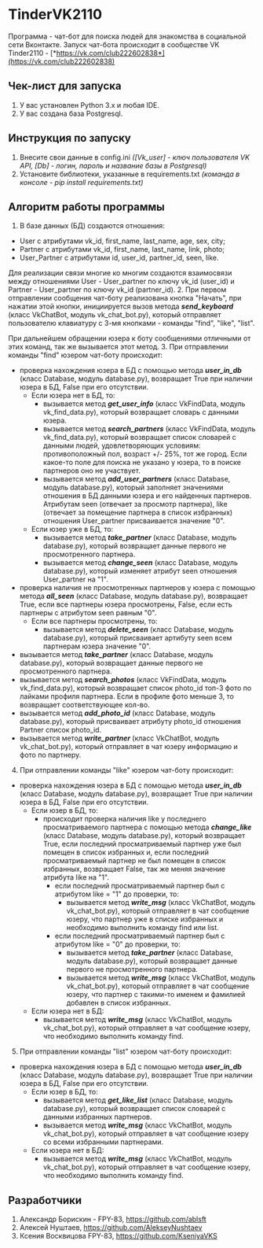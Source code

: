 # TinderVK2110
Программа - чат-бот для поиска людей для знакомства в социальной сети Вконтакте. Запуск чат-бота происходит в сообществе VK Tinder2110 - [*https://vk.com/club222602838*](https://vk.com/club222602838)
## Чек-лист для запуска 
1. У вас установлен Python 3.x и любая IDE.
2. У вас создана база Postgresql.
## Инструкция по запуску
1. Внесите свои данные в config.ini *([Vk_user] - ключ пользователя VK API, [Db] - логин, пароль и название базы в Postgresql)*
2. Установите библиотеки, указанные в requirements.txt *(команда в консоле - pip install requirements.txt)*
## Алгоритм работы программы
1. В базе данных (БД) создаются отношения:
- User с атрибутами vk_id, first_name, last_name, age, sex, city;
- Partner с атрибутами vk_id, first_name, last_name, link, photo;
- User_Partner с атрибутами id, user_id, partner_id, seen, like.

Для реализации связи многие ко многим создаются взаимосвязи между отношениями User - User_partner по ключу vk_id (user_id) и Partner - User_partner по ключу vk_id (partner_id).
2. При первом отправлении сообщения чат-боту реализована кнопка "Начать", при нажатии этой кнопки, инициируется вызов метода ***send_keyboard*** (класс VkChatBot, модуль vk_chat_bot.py), который отправляет пользователю клавиатуру с 3-мя кнопками - команды "find", "like", "list".

При дальнейшем обращении юзера к боту сообщениями отличными от этих команд, так же вызывается этот метод.
3. При отправлении команды "find" юзером чат-боту происходит:
- проверка нахождения юзера в БД с помощью метода ***user_in_db*** (класс Database, модуль database.py), возвращает True при наличии юзера в БД, False при его отсутствии.
  - Если юзера нет в БД, то:
    - вызывается метод ***get_user_info*** (класс VkFindData, модуль vk_find_data.py), который возвращает словарь с данными юзера.
    - вызывается метод ***search_partners*** (класс VkFindData, модуль vk_find_data.py), который возвращает список словарей с данными людей, удовлетворяющих условиям: противоположный пол, возраст +/- 25%, тот же город. Если какое-то поле для поиска не указано у юзера, то в поиске партнеров оно не участвует.
    - вызывается метод ***add_user_partners*** (класс Database, модуль database.py), который заполняет значениями отношения в БД данными юзера и его найденных партнеров. Атрибутам seen (отвечает за просмотр партнера), like (отвечает за помещение партнера в список избранных) отношения User_partner присваивается значение "0".
  - Если юзер уже в БД, то:
    - вызывается метод ***take_partner*** (класс Database, модуль database.py), который возвращает данные первого не просмотренного партнера.
    - вызывается метод ***change_seen*** (класс Database, модуль database.py), который изменяет атрибут seen отношения User_partner на "1".
- проверка наличия не просмотренных партнеров у юзера с помощью метода ***all_seen*** (класс Database, модуль database.py), возвращает True, если все партнеры юзера просмотрены, False, если есть партнеры с атрибутом seen равным "0".
  - Если все партнеры просмотрены, то:
    - вызывается метод ***delete_seen*** (класс Database, модуль database.py), который присваивает артибуту seen всем партнерам юзера значение "0".
- вызывается метод ***take_partner*** (класс Database, модуль database.py), который возвращает данные первого не просмотренного партнера.
- вызывается метод ***search_photos*** (класс VkFindData, модуль vk_find_data.py), который возвращает список photo_id топ-3 фото по лайками профиля партнера. Если в профиле фото меньше 3, то возвращает соответствующее кол-во.
- вызывается метод ***add_photo_id*** (класс Database, модуль database.py), который присваивает атрибуту photo_id отношения Partner список photo_id.
- вызывается метод ***write_partner*** (класс VkChatBot, модуль vk_chat_bot.py), который отправляет в чат юзеру информацию и фото по партнеру.
4. При отправлении команды "like" юзером чат-боту происходит:
- проверка нахождения юзера в БД с помощью метода ***user_in_db*** (класс Database, модуль database.py), возвращает True при наличии юзера в БД, False при его отсутствии.
  - Если юзер в БД, то:
    - происходит проверка наличия like у последнего просматриваемого партнера с помощью метода ***change_like*** (класс Database, модуль database.py), который возвращает True, если последний просматриваемый партнер уже был помещен в список избранных и, если последний просматриваемый партнер не был помещен в список избранных, возвращает False, так же меняя значение атрибута like на "1".
      - если последний просматриваемый партнер был с атрибутом like = "1" до проверки, то:
        - вызывается метод ***write_msg*** (класс VkChatBot, модуль vk_chat_bot.py), который отправляет в чат сообщение юзеру, что партнер уже в списке избранных и необходимо выполнить команду find или list.
      - если последний просматриваемый партнер был с атрибутом like = "0" до проверки, то:
        - вызывается метод ***take_partner*** (класс Database, модуль database.py), который возвращает данные первого не просмотренного партнера.
        - вызывается метод ***write_msg*** (класс VkChatBot, модуль vk_chat_bot.py), который отправляет в чат сообщение юзеру, что партнер с такими-то именем и фамилией добавлен в список избранных.
  - Если юзера нет в БД:
    - вызывается метод ***write_msg*** (класс VkChatBot, модуль vk_chat_bot.py), который отправляет в чат сообщение юзеру, что необходимо выполнить команду find.
5. При отправлении команды "list" юзером чат-боту происходит:
- проверка нахождения юзера в БД с помощью метода ***user_in_db*** (класс Database, модуль database.py), возвращает True при наличии юзера в БД, False при его отсутствии.
  - Если юзер в БД, то:
    - вызывается метод ***get_like_list*** (класс Database, модуль database.py), который возвращает список словарей с данными избранных партнеров.
    - вызывается метод ***write_msg*** (класс VkChatBot, модуль vk_chat_bot.py), который отправляет в чат сообщение юзеру со всеми избранными партнерами.
  - Если юзера нет в БД:
    - вызывается метод ***write_msg*** (класс VkChatBot, модуль vk_chat_bot.py), который отправляет в чат сообщение юзеру, что необходимо выполнить команду find.
## Разработчики
1. Александр Борискин - FPY-83, https://github.com/ablsft
2. Алексей Нуштаев, https://github.com/AlekseyNushtaev
3. Ксения Восквицова FPY-83, https://github.com/KseniyaVKS